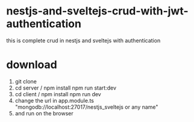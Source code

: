 # nestjs-and-sveltejs-crud-with-jwt-authentication
this is complete crud in nestjs and sveltejs with authentication


# download
  1. git clone
  2. cd server / npm install npm run start:dev
  3. cd client / npm install npm run dev
  4. change the url in app.module.ts "mongodb://localhost:27017/nestjs_sveltejs or any name"
  5. and run on the browser
